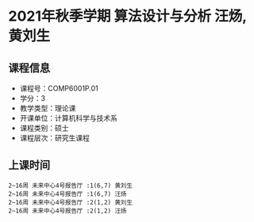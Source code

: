 # 2021年秋季学期 算法设计与分析 汪炀, 黄刘生






## 课程信息

- 课程号：COMP6001P.01
- 学分：3
- 教学类型：理论课
- 开课单位：计算机科学与技术系
- 课程类别：硕士
- 课程层次：研究生课程

## 上课时间

```
2~16周 未来中心4号报告厅 :1(6,7) 黄刘生
2~16周 未来中心4号报告厅 :1(6,7) 汪炀
2~16周 未来中心4号报告厅 :2(1,2) 黄刘生
2~16周 未来中心4号报告厅 :2(1,2) 汪炀
```


